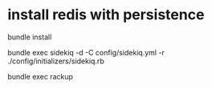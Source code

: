 
# install redis with persistence

bundle install

bundle exec sidekiq -d -C config/sidekiq.yml -r ./config/initializers/sidekiq.rb

bundle exec rackup
